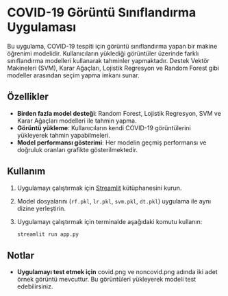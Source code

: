 # COVID-19 Görüntü Sınıflandırma Uygulaması

Bu uygulama, COVID-19 tespiti için görüntü sınıflandırma yapan bir makine öğrenimi modelidir. Kullanıcıların yüklediği görüntüler üzerinde farklı sınıflandırma modelleri kullanarak tahminler yapmaktadır. Destek Vektör Makineleri (SVM), Karar Ağaçları, Lojistik Regresyon ve Random Forest gibi modeller arasından seçim yapma imkanı sunar.

## Özellikler

- **Birden fazla model desteği**: Random Forest, Lojistik Regresyon, SVM ve Karar Ağaçları modelleri ile tahmin yapma.
- **Görüntü yükleme**: Kullanıcıların kendi COVID-19 görüntülerini yükleyerek tahmin yapabilmeleri.
- **Model performansı gösterimi**: Her modelin geçmiş performansı ve doğruluk oranları grafikte gösterilmektedir.

## Kullanım

1. Uygulamayı çalıştırmak için [Streamlit](https://streamlit.io/) kütüphanesini kurun.
2. Model dosyalarını (`rf.pkl`, `lr.pkl`, `svm.pkl`, `dt.pkl`) uygulama ile aynı dizine yerleştirin.
3. Uygulamayı çalıştırmak için terminalde aşağıdaki komutu kullanın:

   ```bash
   streamlit run app.py

   
## Notlar

- **Uygulamayı test etmek için** covid.png ve noncovid.png adında iki adet örnek görüntü mevcuttur. Bu görüntüleri yükleyerek modeli test edebilirsiniz.

